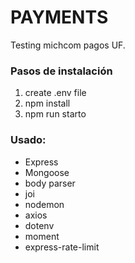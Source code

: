 # PAYMENTS

Testing michcom pagos UF.

### Pasos de instalación

1. create .env file
2. npm install
3. npm run starto

### Usado:

* Express
* Mongoose
* body parser
* joi
* nodemon
* axios
* dotenv
* moment
* express-rate-limit
